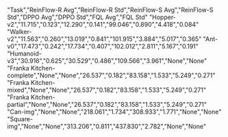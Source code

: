 

"Task","ReinFlow-R Avg","ReinFlow-R Std","ReinFlow-S Avg","ReinFlow-S Std","DPPO Avg","DPPO Std","FQL Avg","FQL Std"
"Hopper-v2","11.715","0.123","12.290","0.141","99.046","0.890","4.418","0.084"
"Walker-v2","11.563","0.260","13.019","0.841","101.915","3.884","5.017","0.365"
"Ant-v0","17.473","0.242","17.734","0.407","102.012","2.811","5.167","0.191"
"Humanoid-v3","30.916","0.625","30.529","0.486","109.566","3.961","None","None"
"Franka Kitchen-complete","None","None","26.537","0.182","83.158","1.533","5.249","0.271"
"Franka Kitchen-mixed","None","None","26.537","0.182","83.158","1.533","5.249","0.271"
"Franka Kitchen-partial","None","None","26.537","0.182","83.158","1.533","5.249","0.271"
"Can-img","None","None","218.061","1.734","308.933","1.771","None","None"
"Square-img","None","None","313.206","0.811","437.830","2.782","None","None"


